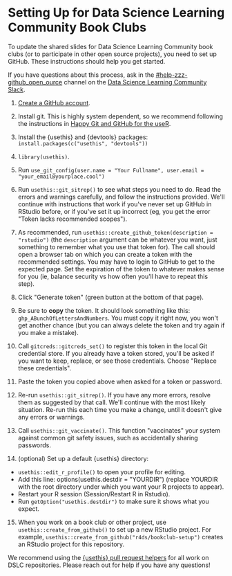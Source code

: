 # Setting Up for Data Science Learning Community Book Clubs

To update the shared slides for Data Science Learning Community book clubs (or to participate in other open source projects), you need to set up GitHub.
These instructions should help you get started.

If you have questions about this process, ask in the [#help-zzz-github_open_ource](https://dslcio.slack.com/archives/CA349P7EC) channel on the [Data Science Learning Community Slack](https://dslc.io/join).

1.  [Create a GitHub account](https://github.com/signup).

2.  Install git. This is highly system dependent, so we recommend following the instructions in [Happy Git and GitHub for the useR](https://happygitwithr.com/install-git.html).

3.  Install the {usethis} and {devtools} packages:
`install.packages(c("usethis", "devtools"))`

4.  `library(usethis)`.

5.  Run `use_git_config(user.name = "Your Fullname", user.email = "your_email@yourplace.cool")`

6.  Run `usethis::git_sitrep()` to see what steps you need to do. Read the errors and warnings carefully, and follow the instructions provided. We'll continue with instructions that work if you've never set up GitHub in RStudio before, or if you've set it up incorrect (eg, you get the error "Token lacks recommended scopes").

7.  As recommended, run `usethis::create_github_token(description = "rstudio")` (the `description` argument can be whatever you want, just something to remember what you use that token for). The call should open a browser tab on which you can create a token with the recommended settings. You may have to login to GitHub to get to the expected page. Set the expiration of the token to whatever makes sense for you (ie, balance security vs how often you'll have to repeat this step).

8.  Click "Generate token" (green button at the bottom of that page).

9.  Be sure to **copy** the token. It should look something like this: `ghp_ABunchOfLettersAndNumbers`. You must copy it right now, you won't get another chance (but you can always delete the token and try again if you make a mistake).

10.  Call `gitcreds::gitcreds_set()` to register this token in the local Git credential store. If you already have a token stored, you'll be asked if you want to keep, replace, or see those credentials. Choose "Replace these credentials".

11. Paste the token you copied above when asked for a token or password.

12. Re-run `usethis::git_sitrep()`. If you have any more errors, resolve them as suggested by that call. We'll continue with the most likely situation. Re-run this each time you make a change, until it doesn't give any errors or warnings.

13. Call `usethis::git_vaccinate()`. This function "vaccinates" your system against common git safety issues, such as accidentally sharing passwords.

14. (optional) Set up a default {usethis} directory:
  - `usethis::edit_r_profile()` to open your profile for editing.
  - Add this line: options(usethis.destdir = "YOURDIR") (replace YOURDIR with the root directory under which you want your R projects to appear).
  - Restart your R session (Session/Restart R in Rstudio).
  - Run `getOption("usethis.destdir")` to make sure it shows what you expect.

15. When you work on a book club or other project, use `usethis::create_from_github()` to set up a new RStudio project. For example, `usethis::create_from_github("r4ds/bookclub-setup")` creates an RStudio project for this repository.

We recommend using the [{usethis} pull request helpers](https://usethis.r-lib.org/articles/pr-functions.html) for all work on DSLC repositories. Please reach out for help if you have any questions!
